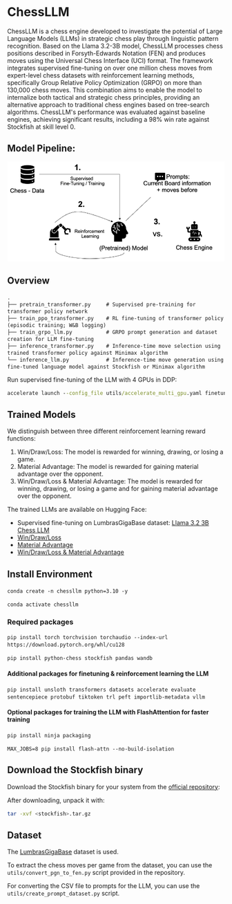 # ChessLLM
ChessLLM is a chess engine developed to investigate the potential of Large Language Models (LLMs) in strategic chess 
play through linguistic pattern recognition. Based on the Llama 3.2-3B model, ChessLLM processes chess positions 
described in Forsyth-Edwards Notation (FEN) and produces moves using the Universal Chess Interface (UCI) format.
The framework integrates supervised fine-tuning on over one million chess moves from expert-level chess datasets with reinforcement learning methods, 
specifically Group Relative Policy Optimization (GRPO) on more than 130,000 chess moves. This combination aims to 
enable the model to internalize both tactical and strategic chess principles, providing an alternative approach to 
traditional chess engines based on tree-search algorithms.
ChessLLM's performance was evaluated against baseline engines, achieving significant results, including a 98% win rate 
against Stockfish at skill level 0.

## Model Pipeline: 

![Model Pipeline](docs/LLM_Pipeline.png)

## Overview
```
.
├── pretrain_transformer.py     # Supervised pre-training for transformer policy network
├── train_ppo_transformer.py    # RL fine-tuning of transformer policy (episodic training; W&B logging)
├── train_grpo_llm.py           # GRPO prompt generation and dataset creation for LLM fine-tuning
├── inference_transformer.py    # Inference-time move selection using trained transformer policy against Minimax algorithm
└── inference_llm.py            # Inference-time move generation using fine-tuned language model against Stockfish or Minimax algorithm
```

Run supervised fine-tuning of the LLM with 4 GPUs in DDP:
```cmd
accelerate launch --config_file utils/accelerate_multi_gpu.yaml finetune_llm.py
```

## Trained Models
We distinguish between three different reinforcement learning reward functions:
1. Win/Draw/Loss: The model is rewarded for winning, drawing, or losing a game.
2. Material Advantage: The model is rewarded for gaining material advantage over the opponent.
3. Win/Draw/Loss & Material Advantage: The model is rewarded for winning, drawing, or losing a game and for gaining material advantage over the opponent.

The trained LLMs are available on Hugging Face:
- Supervised fine-tuning on LumbrasGigaBase dataset: [Llama 3.2 3B Chess LLM](https://huggingface.co/JonasNasimzada/llama-3.2-3b-chess_supervised_finetuned)
- [Win/Draw/Loss](https://huggingface.co/JonasNasimzada/llama-3.2-3b-chess_grpo_win_draw_loss/)
- [Material Advantage](https://huggingface.co/JonasNasimzada/llama-3.2-3b-chess_grpo_material_advantage/)
- [Win/Draw/Loss & Material Advantage](https://huggingface.co/JonasNasimzada/llama-3.2-3b-chess_grpo_win_draw_loss_material_advantage/)

## Install Environment

`conda create -n chessllm python=3.10 -y`

`conda activate chessllm`

### Required packages

`pip install torch torchvision torchaudio --index-url https://download.pytorch.org/whl/cu128`

`pip install python-chess stockfish pandas wandb`

#### Additional packages for finetuning & reinforcement learning the LLM

`pip install unsloth transformers datasets accelerate evaluate sentencepiece protobuf tiktoken trl peft importlib-metadata vllm`

#### Optional packages for training the LLM with FlashAttention for faster training

`pip install ninja packaging`

`MAX_JOBS=8 pip install flash-attn --no-build-isolation`

## Download the Stockfish binary

Download the Stockfish binary for your system from the [official repository](https://stockfishchess.org/download/):

After downloading, unpack it with:

```bash
tar -xvf <stockfish>.tar.gz
```
## Dataset
The [LumbrasGigaBase](https://lumbrasgigabase.com/en/download-in-pgn-format-en/) dataset is used.

To extract the chess moves per game from the dataset, you can use the `utils/convert_pgn_to_fen.py` script provided in the repository.

For converting the CSV file to prompts for the LLM, you can use the `utils/create_prompt_dataset.py` script.
